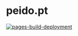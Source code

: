 # peido.pt
[![pages-build-deployment](https://github.com/Marte77/peidopt/actions/workflows/pages/pages-build-deployment/badge.svg)](https://github.com/Marte77/peidopt/actions/workflows/pages/pages-build-deployment)
